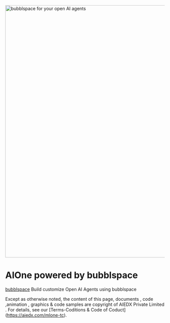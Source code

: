 
<img src="https://mybubblpublic.s3.ap-south-1.amazonaws.com/YTBanner_Zoom.png" alt="bubblspace for your open AI agents" width="800"/>

# AIOne powered by bubblspace
[bubblspace](https://bubblspace.com) Build customize Open AI Agents using bubblspace

Except as otherwise noted, the content of this page, documents , code ,animation , graphics &  code samples are copyright of AIEDX Private Limited  . For details, see our [Terms-Coditions & Code of Coduct] (https://aiedx.com/mlone-tc). 
